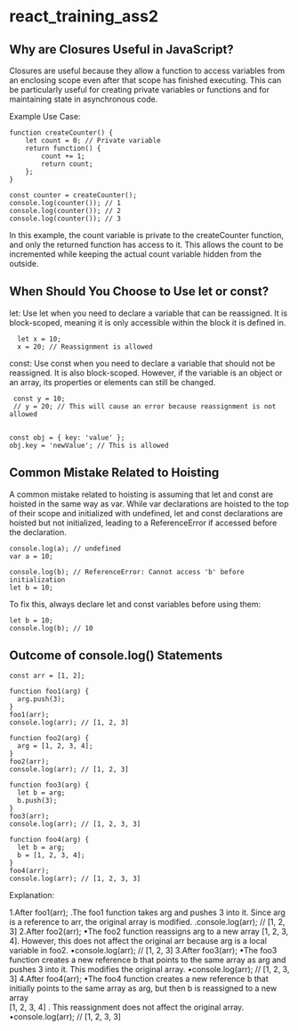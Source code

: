 # react_training_ass2

Why are Closures Useful in JavaScript?
----------------------------------------

Closures are useful because they allow a function to access variables from an enclosing scope even after that scope has finished executing. This can be particularly useful for creating private variables or functions and for maintaining state in asynchronous code.

Example Use Case:

	function createCounter() {
	    let count = 0; // Private variable
	    return function() {
	        count += 1;
	        return count;
	    };
	}
	
	const counter = createCounter();
	console.log(counter()); // 1
	console.log(counter()); // 2
	console.log(counter()); // 3

In this example, the count variable is private to the createCounter function, and only the returned function has access to it. This allows the count to be incremented while keeping the actual count variable hidden from the outside.


When Should You Choose to Use let or const?
-----------------------------------------------

let: Use let when you need to declare a variable that can be reassigned. It is block-scoped, meaning it is only accessible within the block it is defined in.
 
      let x = 10;
      x = 20; // Reassignment is allowed

const: Use const when you need to declare a variable that should not be reassigned. It is also block-scoped. However, if the variable is an object or an array, its properties or elements can still be changed.

	 const y = 10;
	 // y = 20; // This will cause an error because reassignment is not allowed


	const obj = { key: 'value' };
	obj.key = 'newValue'; // This is allowed


Common Mistake Related to Hoisting
-------------------------------------
A common mistake related to hoisting is assuming that let and const are hoisted in the same way as var. While var declarations are hoisted to the top of their scope and initialized with undefined, let and const declarations are hoisted but not initialized, leading to a ReferenceError if accessed before the declaration.

	console.log(a); // undefined
	var a = 10;

	console.log(b); // ReferenceError: Cannot access 'b' before initialization
	let b = 10;

To fix this, always declare let and const variables before using them:

	let b = 10;
	console.log(b); // 10

Outcome of console.log() Statements
-------------------------------------

	const arr = [1, 2];
	
	function foo1(arg) {
	  arg.push(3);
	}
	foo1(arr);
	console.log(arr); // [1, 2, 3]
	
	function foo2(arg) {
	  arg = [1, 2, 3, 4];
	}
	foo2(arr);
	console.log(arr); // [1, 2, 3]
	
	function foo3(arg) {
	  let b = arg;
	  b.push(3);
	}
	foo3(arr);
	console.log(arr); // [1, 2, 3, 3]
	
	function foo4(arg) {
	  let b = arg;
	  b = [1, 2, 3, 4];
	}
	foo4(arr);
	console.log(arr); // [1, 2, 3, 3]

 Explanation:

1.After foo1(arr);
.The foo1 function takes arg and pushes 3 into it. Since arg is a reference to arr, the original array is modified.
.console.log(arr); // [1, 2, 3]
2.After foo2(arr);
•The foo2 function reassigns arg to a new array [1, 2, 3, 4]. However, this does not affect the original arr because arg is a local 
 variable in foo2.
•console.log(arr); // [1, 2, 3]
3.After foo3(arr);
•The foo3 function creates a new reference b that points to the same array as arg and pushes 3 into it. This modifies the original array.
•console.log(arr); // [1, 2, 3, 3]
4.After foo4(arr);
•The foo4 function creates a new reference b that initially points to the same array as arg, but then b is reassigned to a new array  
[1, 2, 3, 4]
. This reassignment does not affect the original array.
•console.log(arr); // [1, 2, 3, 3]

 




